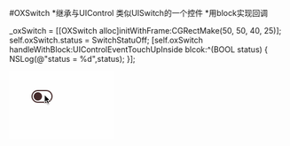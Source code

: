 #OXSwitch
*继承与UIControl 类似UISwitch的一个控件
*用block实现回调

  _oxSwitch = [[OXSwitch alloc]initWithFrame:CGRectMake(50, 50, 40, 25)];
  self.oxSwitch.status = SwitchStatuOff;
  [self.oxSwitch handleWithBlock:UIControlEventTouchUpInside blcok:^(BOOL status) {
  NSLog(@"status = %d",status);
  }];
  
![image](https://github.com/h5865885/OXSwitch/blob/master/switch.gif)   
